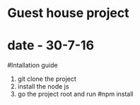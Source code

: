 # Guest house project
# date - 30-7-16


#Intallation guide

1. git clone the project
2. install the node js
3. go the project root and run #npm install